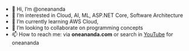 - 👋 Hi, I’m @oneananda
- 👀 I’m interested in Cloud, AI, ML, ASP.NET Core, Software Architecture
- 🌱 I’m currently learning AWS Cloud, 
- 💞️ I’m looking to collaborate on programming concepts
- 📫 How to reach me: via **oneananda.com** or search in [YouTube](https://www.youtube.com/@oneananda) for oneananda 

<!---
oneananda/oneananda is a ✨ special ✨ repository because its `README.md` (this file) appears on your GitHub profile.
You can click the Preview link to take a look at your changes.
--->
